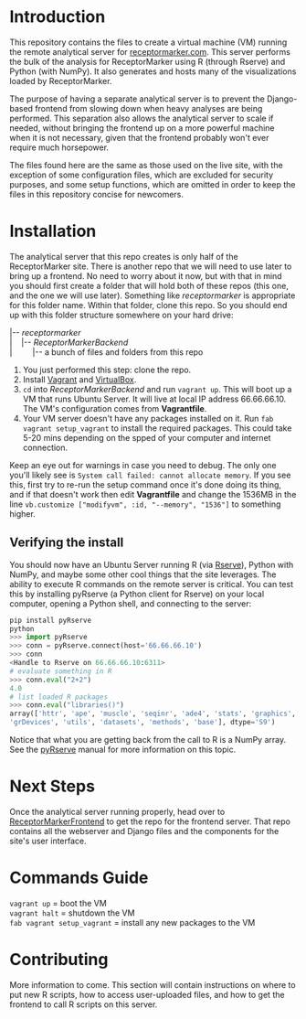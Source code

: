 Introduction
============
This repository contains the files to create a virtual machine (VM) running the
remote analytical server for [receptormarker.com][rm]. This server performs the
bulk of the analysis for ReceptorMarker using R (through Rserve) and Python
(with NumPy). It also generates and hosts many of the visualizations loaded by
ReceptorMarker.

The purpose of having a separate analytical server is to prevent the
Django-based frontend from slowing down when heavy analyses are being performed.
This separation also allows the analytical server to scale if needed, without
bringing the frontend up on a more powerful machine when it is not necessary,
given that the frontend probably won't ever require much horsepower.

The files found here are the same as those used on the live site, with the
exception of some configuration files, which are excluded for security purposes,
and some setup functions, which are omitted in order to keep the files in this
repository concise for newcomers.

[rm]: http://receptormarker.com "ReceptorMarker Homepage"

Installation
============
The analytical server that this repo creates is only half of the ReceptorMarker
site. There is another repo that we will need to use later to bring up a
frontend. No need to worry about it now, but with that in mind you should first
create a folder that will hold both of these repos (this one, and the one we
will use later). Something like *receptormarker* is appropriate for this folder
name. Within that folder, clone this repo. So you should end up with this folder
structure somewhere on your hard drive:    

|-- *receptormarker*  
| &nbsp;&nbsp;
    |-- *ReceptorMarkerBackend*  
| &nbsp;&nbsp;&nbsp;&nbsp;&nbsp;&nbsp;&nbsp;
        |-- a bunch of files and folders from this repo

1. You just performed this step: clone the repo.  
2. Install [Vagrant][vag] and [VirtualBox][vb].
2. `cd` into *ReceptorMarkerBackend* and run `vagrant up`. This will boot up a
   VM that runs Ubuntu Server. It will live at local IP address 66.66.66.10. The
VM's configuration comes from **Vagrantfile**.
3. Your VM server doesn't have any packages installed on it. Run `fab
vagrant setup_vagrant` to install the required packages. This could take 5-20
mins depending on the spped of your computer and internet connection.  

Keep an eye out for warnings in case you need to debug. The only one you'll
likely see is `System call failed: cannot allocate memory`. If you see this,
first try to re-run the setup command once it's done doing its thing, and if
that doesn't work then edit **Vagrantfile** and change the 1536MB in the line
`vb.customize ["modifyvm", :id, "--memory", "1536"]` to something higher. 

[vag]: https://www.vagrantup.com/downloads.html "VagrantUp Downloads"
[vb]: https://www.virtualbox.org/wiki/Downloads "VirtualBox Downloads"

## Verifying the install
You should now have an Ubuntu Server running R (via [Rserve][rs]), Python with
NumPy, and maybe some other cool things that the site leverages. The ability to
execute R commands on the remote server is critical. You can test this by
installing pyRserve (a Python client for Rserve) on your local computer, opening
a Python shell, and connecting to the server:  

```python
pip install pyRserve  
python  
>>> import pyRserve    
>>> conn = pyRserve.connect(host='66.66.66.10')  
>>> conn  
<Handle to Rserve on 66.66.66.10:6311>  
# evaluate something in R  
>>> conn.eval("2+2")  
4.0  
# list loaded R packages  
>>> conn.eval("libraries()")  
array(['httr', 'ape', 'muscle', 'seqinr', 'ade4', 'stats', 'graphics',
'grDevices', 'utils', 'datasets', 'methods', 'base'], dtype='S9')
```

Notice that what you are getting back from the call to R is a NumPy array. See
the [pyRserve][pyr] manual for more information on this topic.

[rs]: http://www.rforge.net/Rserve/ "Rserve - TCP/IP server for R"
[pyr]: http://pythonhosted.org//pyRserve/ "pyRserve Documentation"

Next Steps
==========
Once the analytical server running properly, head over to
[ReceptorMarkerFrontend][rmf] to get the repo for the frontend server. That repo
contains all the webserver and Django files and the components for the site's
user interface.

[rmf]: https://github.com/nsh87/ReceptorMarkerFrontend "ReceptorMarkerFrontend"

Commands Guide
==============
`vagrant up` = boot the VM  
`vagrant halt` = shutdown the VM  
`fab vagrant setup_vagrant` = install any new packages to the VM  

Contributing
============
More information to come. This section will contain instructions on where to put
new R scripts, how to access user-uploaded files, and how to get the frontend to
call R scripts on this server.
